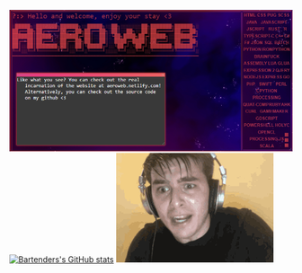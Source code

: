 ![Aerospace](https://github.com/BartenderWinery/Bartender.github.io/blob/main/packaging/statcard.png)
[![Bartenders's GitHub stats](https://github-readme-stats.vercel.app/api?username=BartenderWinery&count_private=true&show_icons=true&theme=calm&cache_seconds=7200)](https://github.com/BartenderWinery)
![Me suddenly getting a good idea at 6:29 AM](https://github.com/BartenderWinery/Bartender.github.io/blob/main/packaging/coding.gif)
